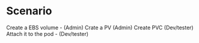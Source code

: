 # Scenario
Create a EBS volume   - (Admin)
Crate a PV (Admin)
Create PVC (Dev/tester)
Attach it to the pod - (Dev/tester)